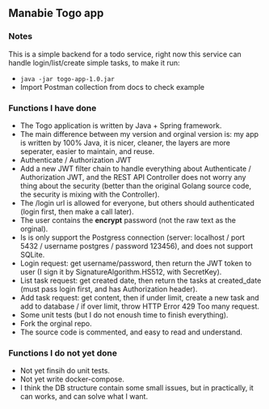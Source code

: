 ## Manabie Togo app

### Notes
This is a simple backend for a todo service, right now this service can handle login/list/create simple tasks, to make it run:
- `java -jar togo-app-1.0.jar`
- Import Postman collection from docs to check example

### Functions I have done 
- The Togo application is written by Java + Spring framework.
- The main difference between my version and orginal version is: my app is written by 100% Java, it is nicer, cleaner, the layers are more seperater, easier to maintain, and reuse.
- Authenticate / Authorization JWT 
- Add a new JWT filter chain to handle everything about Authenticate / Authorization JWT, and the REST API Controller does not worry any thing about the security (better than the original Golang source code, the security is mixing with the Controller).
- The /login url is allowed for everyone, but others should authenticated (login first, then make a call later).
- The user contains the **encrypt** password (not the raw text as the orginal).
- Is is only support the Postgress connection (server: localhost / port 5432 / username postgres / password 123456), and does not support SQLite.
- Login request: get username/password, then return the JWT token to user (I sign it by SignatureAlgorithm.HS512, with SecretKey). 
- List task request: get created date, then return the tasks at created_date (must pass login first, and has Authorization header).
- Add task request: get content, then if under limit, create a new task and add to database / if over limit, throw HTTP Error 429 Too many request.
- Some unit tests (but I do not enoush time to finish everything).
- Fork the orginal repo.
- The source code is commented, and easy to read and understand.

### Functions I do not yet done
- Not yet finsih do unit tests.
- Not yet write docker-compose.
- I think the DB structure contain some small issues, but in practically, it can works, and can solve what I want.
